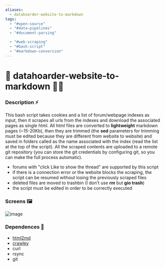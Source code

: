 ```yaml
---
aliases:
  - datahoarder-website-to-markdown
tags:
  - "#open-source"
  - "#data-pipelines"
  - "#document-parsing"

  - "#web-scraping"
  - "#bash-script"
  - "#markdown-conversion"
---
```

# 💾 datahoarder-website-to-markdown 🏴‍☠️ 

### Description ⚡
This bash script takes cookies and a list of forum/webpage indexes as input, then it scrapes all urls from the indexes and download the associated pages as single html. All html files are converted to **lightweight** markdown pages (~15-20Kb), then they are trimmed (the **sed** parameters for trimming must be edited because they are different from website to website) and saved in folders called as the name associated with the index (read the list at the top of the script). All the scraped contents are uploaded to a remote git repository (you can store the git credentials by configuring git, so you can make the full process automatic).
- forums with "click Like to show the thread" are supported by this script
- if there is a connection error or the website blocks the scraping, the script can be resumed without losing the previously scraped files
- deleted files are moved to trashbin (I don't use **rm** but **gio trash**)
- the script must be edited in order to be correctly executed

### Screens 🖼
![image](https://i.imgur.com/gDKXN9T.png)

### Dependences 📜
- [html2md](https://github.com/suntong/html2md)
- [crawley](https://github.com/s0rg/crawley)
- curl
- rsync
- git
